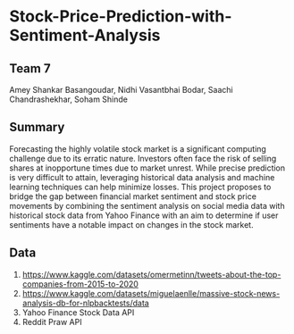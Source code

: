 # Stock-Price-Prediction-with-Sentiment-Analysis

## Team 7
Amey Shankar Basangoudar, Nidhi Vasantbhai Bodar, Saachi Chandrashekhar, Soham Shinde 

## Summary
Forecasting the highly volatile stock market is a significant computing challenge due to its erratic nature. Investors often face the risk of selling shares at inopportune times due to market unrest. While precise prediction is very difficult to attain, leveraging historical data analysis and machine learning techniques can help minimize losses. This project proposes to bridge the gap between financial market sentiment and stock price movements by combining the sentiment analysis on social media data with historical stock data from Yahoo Finance with an aim to determine if user sentiments have a notable impact on changes in the stock market.

## Data
1. https://www.kaggle.com/datasets/omermetinn/tweets-about-the-top-companies-from-2015-to-2020
2. https://www.kaggle.com/datasets/miguelaenlle/massive-stock-news-analysis-db-for-nlpbacktests/data
3. Yahoo Finance Stock Data API
4. Reddit Praw API
